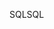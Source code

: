 <span data-ttu-id="cfff9-101">SQL</span><span class="sxs-lookup"><span data-stu-id="cfff9-101">SQL</span></span>